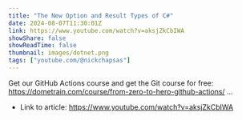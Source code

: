 ```yaml
---
title: "The New Option and Result Types of C#"
date: 2024-08-07T11:30:01Z
link: https://www.youtube.com/watch?v=aksjZkCbIWA
showShare: false
showReadTime: false
thumbnail: images/dotnet.png
tags: ["youtube.com/@nickchapsas"]
---
```

Get our GitHub Actions course and get the Git course for free: https://dometrain.com/course/from-zero-to-hero-github-actions/ ...

- Link to article: https://www.youtube.com/watch?v=aksjZkCbIWA